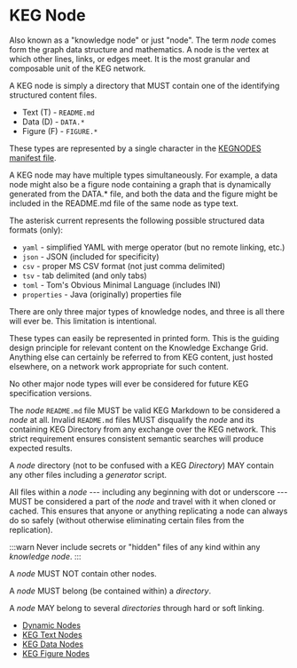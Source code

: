 # KEG Node

Also known as a "knowledge node" or just "node". The term *node* comes
form the graph data structure and mathematics. A node is the vertex at
which other lines, links, or edges meet. It is the most granular
and composable unit of the KEG network.

A KEG node is simply a directory that MUST contain one of the
identifying structured content files.

* Text (T) - `README.md`
* Data (D) - `DATA.*`
* Figure (F) - `FIGURE.*`

These types are represented by a single character in
the [KEGNODES manifest file](/kegnodes-file).

A KEG node may have multiple types simultaneously. For example, a data
node might also be a figure node containing a graph that is dynamically
generated from the DATA.* file, and both the data and the figure might
be included in the README.md file of the same node as type text. 

The asterisk current represents the following possible structured data
formats (only):

* `yaml` - simplified YAML with merge operator (but no remote linking, etc.)
* `json` - JSON (included for specificity)
* `csv` - proper MS CSV format (not just comma delimited)
* `tsv` - tab delimited (and only tabs)
* `toml` - Tom's Obvious Minimal Language (includes INI)
* `properties` - Java (originally) properties file

There are only three major types of knowledge nodes, and three is all
there will ever be. This limitation is intentional.

These types can easily be represented in printed form. This is the
guiding design principle for relevant content on the Knowledge Exchange
Grid. Anything else can certainly be referred to from KEG content, just
hosted elsewhere, on a network work appropriate for such content.

No other major node types will ever be considered for future KEG
specification versions.

The *node* `README.md` file MUST be valid KEG Markdown to be considered
a *node* at all. Invalid `README.md` files MUST disqualify the *node*
and its containing KEG Directory from any exchange over the KEG network.
This strict requirement ensures consistent semantic searches will
produce expected results.

A *node* directory (not to be confused with a KEG *Directory*) MAY
contain any other files including a *generator* script.

All files within a *node* --- including any beginning with dot or
underscore --- MUST be considered a part of the *node* and travel with
it when cloned or cached. This ensures that anyone or anything
replicating a node can always do so safely (without otherwise
eliminating certain files from the replication).

:::warn
Never include secrets or "hidden" files of any kind within any
*knowledge node*.
:::

A *node* MUST NOT contain other nodes.

A *node* MUST belong (be contained within) a *directory*.

A *node* MAY belong to several *directories* through hard or soft
linking.

* [Dynamic Nodes](/dynamic-node)
* [KEG Text Nodes](/text-node)
* [KEG Data Nodes](/data-node)
* [KEG Figure Nodes](/figure-node)
